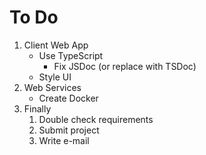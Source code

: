 # To Do

1. Client Web App
    - Use TypeScript
        - Fix JSDoc (or replace with TSDoc)
    - Style UI
2. Web Services
    - Create Docker
3. Finally
    1. Double check requirements
    2. Submit project
    3. Write e-mail
